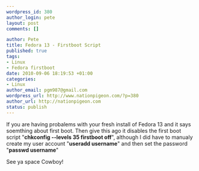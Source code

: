 ```yaml
--- 
wordpress_id: 380
author_login: pete
layout: post
comments: []

author: Pete
title: Fedora 13 - Firstboot Script
published: true
tags: 
- Linux
- Fedora firstboot
date: 2010-09-06 18:19:53 +01:00
categories: 
- Linux
author_email: pgm987@gmail.com
wordpress_url: http://www.nationpigeon.com/?p=380
author_url: http://nationpigeon.com
status: publish
---
```

If you are having probalems with your fresh install of Fedora 13 and it says soemthing about first boot.  Then give this ago it disables the first boot script "<strong>chkconfig --levels 35 firstboot off</strong>", although I did have to manualy create my user account "<strong>useradd username</strong>" and then set the password "<strong>passwd username</strong>"

See ya space Cowboy!
